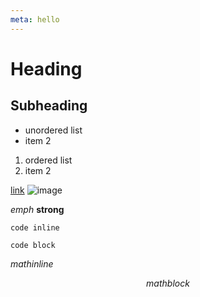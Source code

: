 ```yaml
---
meta: hello
---
```


# Heading

## Subheading

- unordered list
- item 2

1. ordered list
2. item 2

[link](path/is/here)
![image](path/is/here)

*emph*
**strong**

`code inline`

```
code block
```

$math inline$

$$
math block
$$